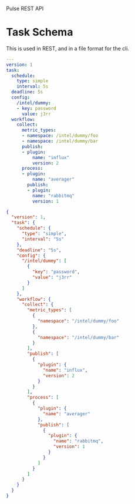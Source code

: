 <!--
http://www.apache.org/licenses/LICENSE-2.0.txt


Copyright 2015 Intel Coporation

Licensed under the Apache License, Version 2.0 (the "License");
you may not use this file except in compliance with the License.
You may obtain a copy of the License at

    http://www.apache.org/licenses/LICENSE-2.0

Unless required by applicable law or agreed to in writing, software
distributed under the License is distributed on an "AS IS" BASIS,
WITHOUT WARRANTIES OR CONDITIONS OF ANY KIND, either express or implied.
See the License for the specific language governing permissions and
limitations under the License.
-->

Pulse REST API


Task Schema
===========

This is used in REST, and in a file format for the cli.

```yaml
---
version: 1
task:
  schedule:
    type: simple
    interval: 5s
  deadline: 5s
  config:
    /intel/dummy:
    - key: password
      value: j3rr
  workflow:
    collect:
      metric_types:
      - namespace: /intel/dummy/foo
      - namespace: /intel/dummy/bar
      publish:
      - plugin:
          name: "influx"
          version: 2
      process:
      - plugin:
          name: "averager"
        publish:
        - plugin:
          name: "rabbitmq"
          version: 1
```

```json
{
  "version": 1,
  "task": {
    "schedule": {
      "type": "simple",
      "interval": "5s"
    },
    "deadline": "5s",
    "config": {
      "/intel/dummy": [
        {
          "key": "password",
          "value": "j3rr"
        }
      ]
    },
    "workflow": {
      "collect": {
        "metric_types": [
          {
            "namespace": "/intel/dummy/foo"
          },
          {
            "namespace": "/intel/dummy/bar"
          }
        ],
        "publish": [
          {
            "plugin": {
              "name": "influx",
              "version": 2
            }
          }
        ],
        "process": [
          {
            "plugin": {
              "name": "averager"
            },
            "publish": [
              {
                "plugin": {
                  "name": "rabbitmq",
                  "version": 1
                }
              }
            ]
          }
        ]
      }
    }
  }
}
```
